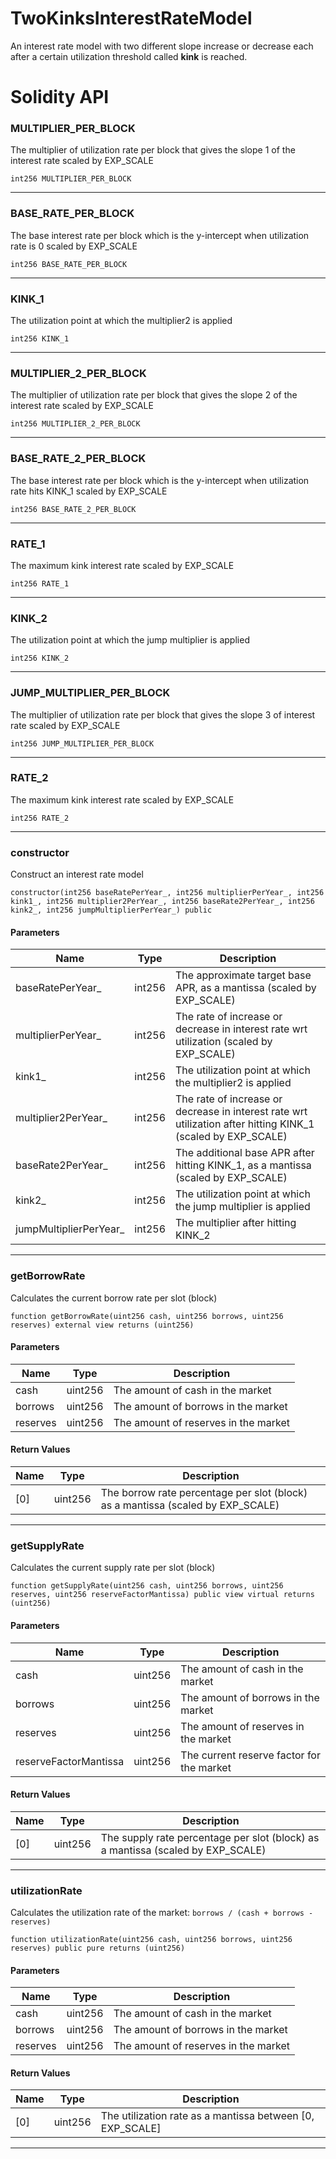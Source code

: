 # TwoKinksInterestRateModel

An interest rate model with two different slope increase or decrease each after a certain utilization threshold called **kink** is reached.

# Solidity API

### MULTIPLIER_PER_BLOCK

The multiplier of utilization rate per block that gives the slope 1 of the interest rate scaled by EXP_SCALE

```solidity
int256 MULTIPLIER_PER_BLOCK
```

- - -

### BASE_RATE_PER_BLOCK

The base interest rate per block which is the y-intercept when utilization rate is 0 scaled by EXP_SCALE

```solidity
int256 BASE_RATE_PER_BLOCK
```

- - -

### KINK_1

The utilization point at which the multiplier2 is applied

```solidity
int256 KINK_1
```

- - -

### MULTIPLIER_2_PER_BLOCK

The multiplier of utilization rate per block that gives the slope 2 of the interest rate scaled by EXP_SCALE

```solidity
int256 MULTIPLIER_2_PER_BLOCK
```

- - -

### BASE_RATE_2_PER_BLOCK

The base interest rate per block which is the y-intercept when utilization rate hits KINK_1 scaled by EXP_SCALE

```solidity
int256 BASE_RATE_2_PER_BLOCK
```

- - -

### RATE_1

The maximum kink interest rate scaled by EXP_SCALE

```solidity
int256 RATE_1
```

- - -

### KINK_2

The utilization point at which the jump multiplier is applied

```solidity
int256 KINK_2
```

- - -

### JUMP_MULTIPLIER_PER_BLOCK

The multiplier of utilization rate per block that gives the slope 3 of interest rate scaled by EXP_SCALE

```solidity
int256 JUMP_MULTIPLIER_PER_BLOCK
```

- - -

### RATE_2

The maximum kink interest rate scaled by EXP_SCALE

```solidity
int256 RATE_2
```

- - -

### constructor

Construct an interest rate model

```solidity
constructor(int256 baseRatePerYear_, int256 multiplierPerYear_, int256 kink1_, int256 multiplier2PerYear_, int256 baseRate2PerYear_, int256 kink2_, int256 jumpMultiplierPerYear_) public
```

#### Parameters
| Name | Type | Description |
| ---- | ---- | ----------- |
| baseRatePerYear_ | int256 | The approximate target base APR, as a mantissa (scaled by EXP_SCALE) |
| multiplierPerYear_ | int256 | The rate of increase or decrease in interest rate wrt utilization (scaled by EXP_SCALE) |
| kink1_ | int256 | The utilization point at which the multiplier2 is applied |
| multiplier2PerYear_ | int256 | The rate of increase or decrease in interest rate wrt utilization after hitting KINK_1 (scaled by EXP_SCALE) |
| baseRate2PerYear_ | int256 | The additional base APR after hitting KINK_1, as a mantissa (scaled by EXP_SCALE) |
| kink2_ | int256 | The utilization point at which the jump multiplier is applied |
| jumpMultiplierPerYear_ | int256 | The multiplier after hitting KINK_2 |

- - -

### getBorrowRate

Calculates the current borrow rate per slot (block)

```solidity
function getBorrowRate(uint256 cash, uint256 borrows, uint256 reserves) external view returns (uint256)
```

#### Parameters
| Name | Type | Description |
| ---- | ---- | ----------- |
| cash | uint256 | The amount of cash in the market |
| borrows | uint256 | The amount of borrows in the market |
| reserves | uint256 | The amount of reserves in the market |

#### Return Values
| Name | Type | Description |
| ---- | ---- | ----------- |
| [0] | uint256 | The borrow rate percentage per slot (block) as a mantissa (scaled by EXP_SCALE) |

- - -

### getSupplyRate

Calculates the current supply rate per slot (block)

```solidity
function getSupplyRate(uint256 cash, uint256 borrows, uint256 reserves, uint256 reserveFactorMantissa) public view virtual returns (uint256)
```

#### Parameters
| Name | Type | Description |
| ---- | ---- | ----------- |
| cash | uint256 | The amount of cash in the market |
| borrows | uint256 | The amount of borrows in the market |
| reserves | uint256 | The amount of reserves in the market |
| reserveFactorMantissa | uint256 | The current reserve factor for the market |

#### Return Values
| Name | Type | Description |
| ---- | ---- | ----------- |
| [0] | uint256 | The supply rate percentage per slot (block) as a mantissa (scaled by EXP_SCALE) |

- - -

### utilizationRate

Calculates the utilization rate of the market: `borrows / (cash + borrows - reserves)`

```solidity
function utilizationRate(uint256 cash, uint256 borrows, uint256 reserves) public pure returns (uint256)
```

#### Parameters
| Name | Type | Description |
| ---- | ---- | ----------- |
| cash | uint256 | The amount of cash in the market |
| borrows | uint256 | The amount of borrows in the market |
| reserves | uint256 | The amount of reserves in the market |

#### Return Values
| Name | Type | Description |
| ---- | ---- | ----------- |
| [0] | uint256 | The utilization rate as a mantissa between [0, EXP_SCALE] |

- - -

